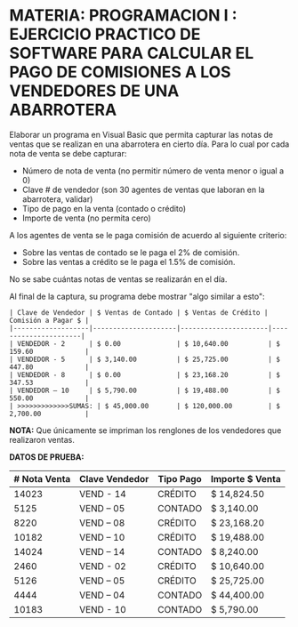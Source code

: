# MATERIA: PROGRAMACION I : EJERCICIO PRACTICO DE SOFTWARE PARA CALCULAR EL PAGO DE COMISIONES A LOS VENDEDORES DE UNA ABARROTERA

Elaborar un programa en Visual Basic que permita capturar las notas de ventas que se realizan en una abarrotera en cierto día. Para lo cual por cada nota de venta se debe capturar:

- Número de nota de venta (no permitir número de venta menor o igual a 0)
- Clave # de vendedor (son 30 agentes de ventas que laboran en la abarrotera, validar)
- Tipo de pago en la venta (contado o crédito)
- Importe de venta (no permita cero)

A los agentes de venta se le paga comisión de acuerdo al siguiente criterio:

- Sobre las ventas de contado se le paga el 2% de comisión.
- Sobre las ventas a crédito se le paga el 1.5% de comisión.

No se sabe cuántas notas de ventas se realizarán en el día.

Al final de la captura, su programa debe mostrar "algo similar a esto":

```
| Clave de Vendedor | $ Ventas de Contado | $ Ventas de Crédito | Comisión a Pagar $ |
|-------------------|---------------------|----------------------|----------------------|
| VENDEDOR - 2      | $ 0.00              | $ 10,640.00          | $ 159.60             |
| VENDEDOR - 5      | $ 3,140.00          | $ 25,725.00          | $ 447.80             |
| VENDEDOR - 8      | $ 0.00              | $ 23,168.20          | $ 347.53             |
| VENDEDOR – 10     | $ 5,790.00          | $ 19,488.00          | $ 550.00             |
| >>>>>>>>>>>>>SUMAS: | $ 45,000.00       | $ 120,000.00         | $ 2,700.00           |
```

**NOTA:** Que únicamente se impriman los renglones de los vendedores que realizaron ventas.

**DATOS DE PRUEBA:**

| # Nota Venta | Clave Vendedor | Tipo Pago | Importe $ Venta |
|--------------|----------------|-----------|-----------------|
| 14023        | VEND - 14      | CRÉDITO   | $ 14,824.50     |
| 5125         | VEND – 05      | CONTADO   | $ 3,140.00      |
| 8220         | VEND – 08      | CRÉDITO   | $ 23,168.20     |
| 10182        | VEND – 10      | CRÉDITO   | $ 19,488.00     |
| 14024        | VEND – 14      | CONTADO   | $ 8,240.00      |
| 2460         | VEND - 02      | CRÉDITO   | $ 10,640.00     |
| 5126         | VEND – 05      | CRÉDITO   | $ 25,725.00     |
| 4444         | VEND – 04      | CONTADO   | $ 44,400.00     |
| 10183        | VEND - 10      | CONTADO   | $ 5,790.00      |